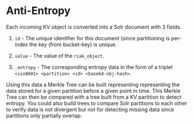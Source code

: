 Anti-Entropy
==========

Each incoming KV object is converted into a Solr document with 3
fields.

1. `id` - The unique identifier for this document (since partitioning
          is per-index the key (from bucket-key) is unique.

2. `value` - The value of the `riak_object`.

3. `_entropy` - The corresponding entropy data in the form of a
                triplet `<iso8601> <partition> <id> <base64-obj-hash>`.

Using this data a Merkle Tree can be built representing representing
the data stored for a given partition before a given point in time.
This Merkle Tree can then be compared with a tree built from a KV
partition to detect entropy.  You could also build trees to compare
Solr partitions to each other to verify data is not divergent but not
for detecting missing data since partitions only partially overlap.
